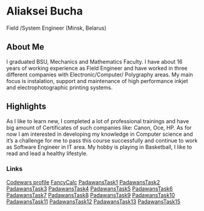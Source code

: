 # Aliaksei Bucha
Field /System Engineer (Minsk, Belarus)

## About Me
I graduated BSU, Mechanics and Mathematics Faculty. I have about 16 years of working experience as Field Engineer and have worked in three different companies with Electronic/Computer/ Polygraphy areas. My main focus is instalation, support and maintenance of high performance inkjet and electrophotographic printing systems.

## Highlights
As I like to learn new, I completed a lot of professional trainings and have big amount of Certificates of such companies like: Canon, Oce, HP. As for now I am interested in developing my knowledge in Computer science and it’s a challenge for me to pass this course successfully and continue to work as Software Engineer in IT area. My hobby is playing in Basketball, I like to read and lead a healthy lifestyle.

### Links
[Codewars profile](https://www.codewars.com/users/Alexei_B)
[FancyCalc](https://github.com/AlexeiBucha/FancyCalc)
[PadawansTask1](https://github.com/AlexeiBucha/PadawansTask1)
[PadawansTask2](https://github.com/AlexeiBucha/PadawansTask2)
[PadawansTask3](https://github.com/AlexeiBucha/PadawansTask3)
[PadawansTask4](https://github.com/AlexeiBucha/PadawansTask4)
[PadawansTask5](https://github.com/AlexeiBucha/PadawansTask5)
[PadawansTask6](https://github.com/AlexeiBucha/PadawansTask6)
[PadawansTask7](https://github.com/AlexeiBucha/PadawansTask7)
[PadawansTask8](https://github.com/AlexeiBucha/PadawansTask8)
[PadawansTask9](https://github.com/AlexeiBucha/PadawansTask9)
[PadawansTask10](https://github.com/AlexeiBucha/PadawansTask10)
[PadawansTask11](https://github.com/AlexeiBucha/PadawansTask11)
[PadawansTask12](https://github.com/AlexeiBucha/PadawansTask12)
[PadawansTask13](https://github.com/AlexeiBucha/PadawansTask13)
[PadawansTask15](https://github.com/AlexeiBucha/PadawansTask15)
